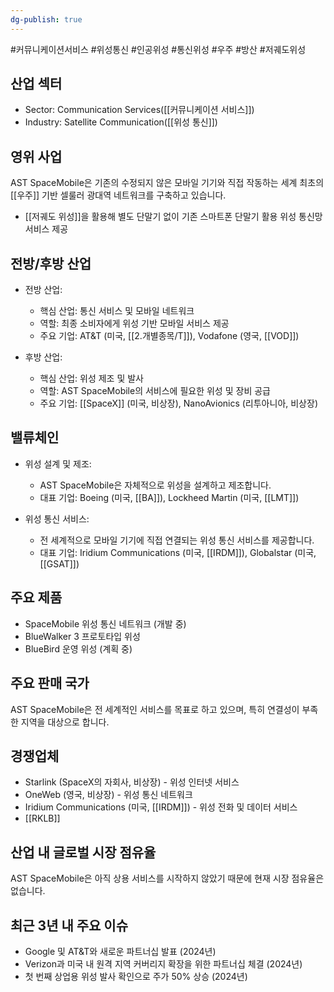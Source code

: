 ```yaml
---
dg-publish: true
---
```

#커뮤니케이션서비스 #위성통신 #인공위성 #통신위성 #우주 #방산 #저궤도위성


## 산업 섹터

- Sector: Communication Services([[커뮤니케이션 서비스]])
- Industry: Satellite Communication([[위성 통신]])

## 영위 사업

AST SpaceMobile은 기존의 수정되지 않은 모바일 기기와 직접 작동하는 세계 최초의 [[우주]] 기반 셀룰러 광대역 네트워크를 구축하고 있습니다.

- [[저궤도 위성]]을 활용해 별도 단말기 없이 기존 스마트폰 단말기 활용 위성 통신망 서비스 제공

## 전방/후방 산업

- 전방 산업:
    
    - 핵심 산업: 통신 서비스 및 모바일 네트워크
    - 역할: 최종 소비자에게 위성 기반 모바일 서비스 제공
    - 주요 기업: AT&T (미국, [[2.개별종목/T]]), Vodafone (영국, [[VOD]])
    
- 후방 산업:
    
    - 핵심 산업: 위성 제조 및 발사
    - 역할: AST SpaceMobile의 서비스에 필요한 위성 및 장비 공급
    - 주요 기업: [[SpaceX]] (미국, 비상장), NanoAvionics (리투아니아, 비상장)
    

## 밸류체인

- 위성 설계 및 제조:
    
    - AST SpaceMobile은 자체적으로 위성을 설계하고 제조합니다.
    - 대표 기업: Boeing (미국, [[BA]]), Lockheed Martin (미국, [[LMT]])
- 위성 통신 서비스:
    
    - 전 세계적으로 모바일 기기에 직접 연결되는 위성 통신 서비스를 제공합니다.
    - 대표 기업: Iridium Communications (미국, [[IRDM]]), Globalstar (미국, [[GSAT]])

## 주요 제품

- SpaceMobile 위성 통신 네트워크 (개발 중)
- BlueWalker 3 프로토타입 위성
- BlueBird 운영 위성 (계획 중)

## 주요 판매 국가

AST SpaceMobile은 전 세계적인 서비스를 목표로 하고 있으며, 특히 연결성이 부족한 지역을 대상으로 합니다.

## 경쟁업체

- Starlink (SpaceX의 자회사, 비상장) - 위성 인터넷 서비스
- OneWeb (영국, 비상장) - 위성 통신 네트워크
- Iridium Communications (미국, [[IRDM]]) - 위성 전화 및 데이터 서비스
- [[RKLB]]

## 산업 내 글로벌 시장 점유율

AST SpaceMobile은 아직 상용 서비스를 시작하지 않았기 때문에 현재 시장 점유율은 없습니다.

## 최근 3년 내 주요 이슈

- Google 및 AT&T와 새로운 파트너십 발표 (2024년)
- Verizon과 미국 내 원격 지역 커버리지 확장을 위한 파트너십 체결 (2024년)
- 첫 번째 상업용 위성 발사 확인으로 주가 50% 상승 (2024년)